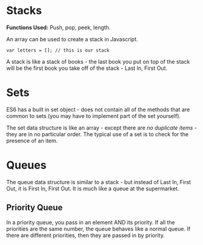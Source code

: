 # Stacks

**Functions Used:** Push, pop, peek, length.

An array can be used to create a stack in Javascript.

```
var letters = []; // this is our stack
```

A stack is like a stack of books - the last book you put on top of the stack will be the first book you take off of the stack - Last In, First Out.

# Sets

ES6 has a built in set object - does not contain all of the methods that are common to sets (you may have to implement part of the set yourself).

The set data structure is like an array - except there are *no duplicate items* - they are in no particular order. The typical use of a set is to check for the presence of an item.

# Queues

The queue data structure is similar to a stack - but instead of Last In, First Out, it is First In, First Out. It is much like a queue at the supermarket.

## Priority Queue

In a priority queue, you pass in an element AND its priority. If all the priorities are the same number, the queue behaves like a normal queue. If there are different priorities, then they are passed in by priority.